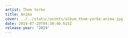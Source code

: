```yaml
---
artist: Thom Yorke
title: Anima
cover: ../../static/assets/album_thom-yorke-anima.jpg
date: 2019-07-29T04:30:46.615Z
release-year: '2019'
---
```


